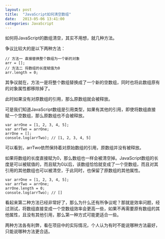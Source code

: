 ```yaml
---
layout: post
title:  "JavaScript如何清空数组"
date:   2013-05-06 13:41:00
categories: JavaScript
---
```

如何将JavaScript的数组清空，其实不用想，就几种方法。

争议比较大的是以下两种方法：

    // 方法一 直接替换整个数组为一个新的对象
    arr = [];  
    // 方法二 将数组的长度赋值为0
    arr.length = 0;

其争议就在，方法一是将整个数组替换成了一个新的空数组，同时也将此数组原有的对象属性都移除掉了。

此时如果没有对原数组的引用，那么原数组就会被释放。

可是我们知道JavaScript数组是引用类型，如果有其他的引用，即使将数组直接赋一个空数组，那么原数组也不会被释放。

    var arrOne = [1, 2, 3, 4, 5];  
    var arrTwo = arrOne;  
    arrOne = [];  
    console.log(arrTwo); // [1, 2, 3, 4, 5]

可以看到，arrTwo依然保持着对原始数组的引用，原数组并没有被释放。

如果将数组的长度直接赋为0，那么数组也一样会被清空掉。JavaScript数组的长度是可以被赋值的，而且赋为0以后，该数组恰恰就变成了一个空数组，而且对其引用的其他数组也可以被清空，于此同时，也保留了原数组的其他属性。

    var arrOne = [1, 2, 3, 4, 5];  
    var arrTwo = arrOne;  
    arrOne.length = 0;  
    console.log(arrTwo); // []

看起来第二种方法已经非常好了，那么为什么还有所争议呢？那就是效率问题，经过测试，将数组直接变成一个空数组效率会更高一些，如果不再需要原有数组的其他属性，且没有其他引用，那么第一种方式可能更适合一些。

两种方法各有利弊，看在项目中的实际情况，个人认为有时不能说哪种方法最好，只能说哪种方法更合适。